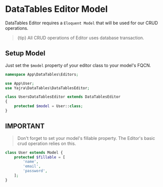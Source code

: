 # DataTables Editor Model

DataTables Editor requires a `Eloquent Model` that will be used for our CRUD operations.

> {tip} All CRUD operations of Editor uses database transaction.

<a name="setup"></a>
## Setup Model

Just set the `$model` property of your editor class to your model's FQCN.

```php
namespace App\DataTables\Editors;

use App\User;
use Yajra\DataTables\DataTablesEditor;

class UsersDataTablesEditor extends DataTablesEditor
{
    protected $model = User::class;
}
```

## IMPORTANT

> Don't forget to set your model's fillable property. The Editor's basic crud operation relies on this.

```php
class User extends Model {
    protected $fillable = [
        'name',
        'email',
        'password',
    ];
}
```